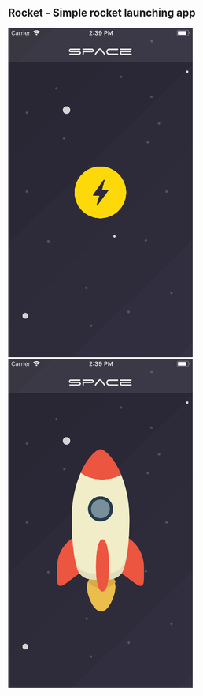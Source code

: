 ## Rocket - Simple rocket launching app

<img src="https://github.com/iOS-11/Rocket/blob/master/start.png">
<img src="https://github.com/iOS-11/Rocket/blob/master/rocket_launching.png">
